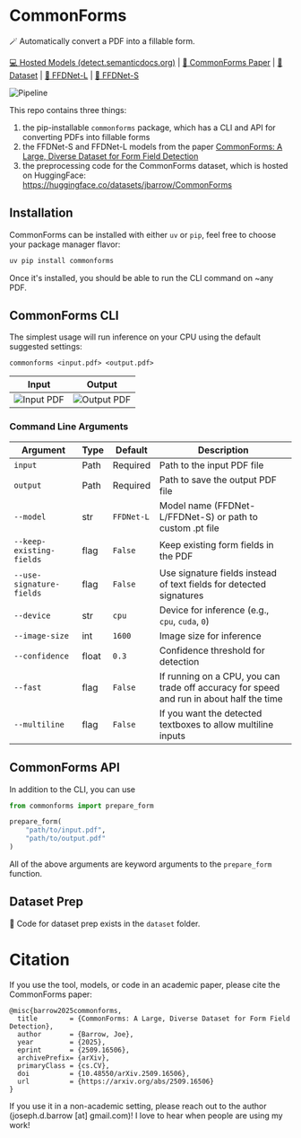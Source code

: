 # CommonForms

🪄 Automatically convert a PDF into a fillable form.

[💻 Hosted Models (detect.semanticdocs.org)](https://detect.semanticdocs.org) | [📄 CommonForms Paper](https://arxiv.org/abs/2509.16506) | [🤗 Dataset](https://huggingface.co/datasets/jbarrow/CommonForms) | [🤗 FFDNet-L](https://huggingface.co/jbarrow/FFDNet-L) | [🤗 FFDNet-S](https://huggingface.co/jbarrow/FFDNet-S)

![Pipeline](https://raw.githubusercontent.com/jbarrow/commonforms/main/assets/pipeline.png)

This repo contains three things:
1. the pip-installable `commonforms` package, which has a CLI and API for converting PDFs into fillable forms
2. the FFDNet-S and FFDNet-L models from the paper [CommonForms: A Large, Diverse Dataset for Form Field Detection](https://arxiv.org/abs/2509.16506) 
3. the preprocessing code for the CommonForms dataset, which is hosted on HuggingFace: https://huggingface.co/datasets/jbarrow/CommonForms


## Installation

CommonForms can be installed with either `uv` or `pip`, feel free to choose your package manager flavor:

```sh
uv pip install commonforms
```

Once it's installed, you should be able to run the CLI command on ~any PDF.

## CommonForms CLI

The simplest usage will run inference on your CPU using the default suggested settings:

```
commonforms <input.pdf> <output.pdf>
```

| Input | Output |
|-------|--------|
| ![Input PDF](https://raw.githubusercontent.com/jbarrow/commonforms/main/assets/input.png) | ![Output PDF](https://raw.githubusercontent.com/jbarrow/commonforms/main/assets/output.png) |

### Command Line Arguments

| Argument | Type | Default | Description |
|----------|------|---------|-------------|
| `input` | Path | Required | Path to the input PDF file |
| `output` | Path | Required | Path to save the output PDF file |
| `--model` | str | `FFDNet-L` | Model name (FFDNet-L/FFDNet-S) or path to custom .pt file |
| `--keep-existing-fields` | flag | `False` | Keep existing form fields in the PDF |
| `--use-signature-fields` | flag | `False` | Use signature fields instead of text fields for detected signatures |
| `--device` | str | `cpu` | Device for inference (e.g., `cpu`, `cuda`, `0`) |
| `--image-size` | int | `1600` | Image size for inference |
| `--confidence` | float | `0.3` | Confidence threshold for detection |
| `--fast` | flag | `False` | If running on a CPU, you can trade off accuracy for speed and run in about half the time |
| `--multiline` | flag | `False` | If you want the detected textboxes to allow multiline inputs |


## CommonForms API

In addition to the CLI, you can use

```py
from commonforms import prepare_form

prepare_form(
    "path/to/input.pdf",
    "path/to/output.pdf"
)
```

All of the above arguments are keyword arguments to the `prepare_form` function.

## Dataset Prep

🚧 Code for dataset prep exists in the `dataset` folder.


# Citation

If you use the tool, models, or code in an academic paper, please cite the CommonForms paper:
```
@misc{barrow2025commonforms,
  title        = {CommonForms: A Large, Diverse Dataset for Form Field Detection},
  author       = {Barrow, Joe},
  year         = {2025},
  eprint       = {2509.16506},
  archivePrefix= {arXiv},
  primaryClass = {cs.CV},
  doi          = {10.48550/arXiv.2509.16506},
  url          = {https://arxiv.org/abs/2509.16506}
}
```

If you use it in a non-academic setting, please reach out to the author (joseph.d.barrow [at] gmail.com)!
I love to hear when people are using my work!
